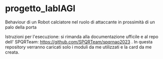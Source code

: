 # progetto_labIAGI
Behaviour di un Robot calciatore nel ruolo di attaccante in prossimità di un palo della porta

Istruzioni per l'esecuzione: si rimanda alla documentazione ufficile e al repo dell' SPQRTeam: https://github.com/SPQRTeam/spqrnao2023 .
In questa repository verranno caricati solo i moduli da me utilizzati e la card da me creata.
